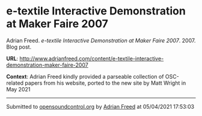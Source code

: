# e-textile Interactive Demonstration at Maker Faire 2007

Adrian Freed. *e-textile Interactive Demonstration at Maker Faire 2007*. 2007.  Blog post. 

**URL**: <http://www.adrianfreed.com/content/e-textile-interactive-demonstration-maker-faire-2007>

**Context**: Adrian Freed kindly provided a parseable collection of OSC-related papers from his website, ported to the new site by Matt Wright in May 2021

---
Submitted to [opensoundcontrol.org](https://opensoundcontrol.org) by [Adrian Freed](http://adrianfreed.com) at 05/04/2021 17:53:03
